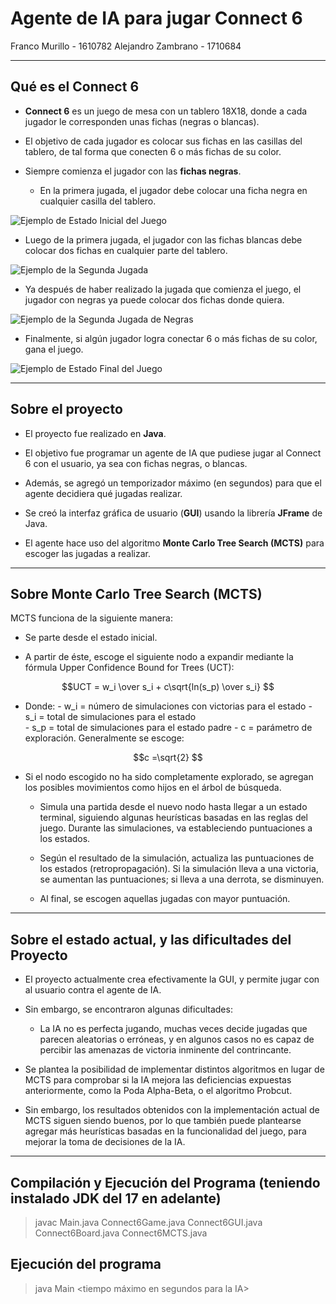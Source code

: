 # Agente de IA para jugar Connect 6

Franco Murillo - 1610782
Alejandro Zambrano - 1710684

----------------------------------------------------------------------------------------------------------------------------

## Qué es el Connect 6

- __Connect 6__ es un juego de mesa con un tablero 18X18, donde a cada jugador le corresponden unas fichas (negras o blancas).

- El objetivo de cada jugador es colocar sus fichas en las casillas del tablero, de tal forma que conecten 6 o más fichas de su color.

- Siempre comienza el jugador con las __fichas negras__. 
    - En la primera jugada, el jugador debe colocar una ficha negra en cualquier casilla del tablero.

![Ejemplo de Estado Inicial del Juego](https://github.com/f-murillo/CI5437/blob/main/Proyecto%202/images/EstadoInicial.png)

- Luego de la primera jugada, el jugador con las fichas blancas debe colocar dos fichas en cualquier parte del tablero.

![Ejemplo de la Segunda Jugada](https://github.com/f-murillo/CI5437/blob/main/Proyecto%202/images/PrimeraJugadaBlancas.png)

- Ya después de haber realizado la jugada que comienza el juego, el jugador con negras ya puede colocar dos fichas donde quiera.

![Ejemplo de la Segunda Jugada de Negras](https://github.com/f-murillo/CI5437/blob/main/Proyecto%202/images/SegundaJugadaNegras.png)

- Finalmente, si algún jugador logra conectar 6 o más fichas de su color, gana el juego.

![Ejemplo de Estado Final del Juego](https://github.com/f-murillo/CI5437/blob/main/Proyecto%202/images/EstadoFinal.png)

----------------------------------------------------------------------------------------------------------------------------

## Sobre el proyecto

- El proyecto fue realizado en __Java__.

- El objetivo fue programar un agente de IA que pudiese jugar al Connect 6 con el usuario, ya sea con fichas negras, o blancas.

- Además, se agregó un temporizador máximo (en segundos) para que el agente decidiera qué jugadas realizar.

- Se creó la interfaz gráfica de usuario (__GUI__) usando la librería __JFrame__ de Java.

- El agente hace uso del algoritmo __Monte Carlo Tree Search (MCTS)__ para escoger las jugadas a realizar. 

----------------------------------------------------------------------------------------------------------------------------

## Sobre Monte Carlo Tree Search (MCTS)

MCTS funciona de la siguiente manera:

- Se parte desde el estado inicial.

- A partir de éste, escoge el siguiente nodo a expandir mediante la fórmula Upper Confidence Bound for Trees (UCT):

```math
UCT = w_i \over s_i + c\sqrt{ln(s_p) \over s_i} 
```

- Donde: 
        - w_i = número de simulaciones con victorias para el estado
        - s_i = total de simulaciones para el estado  
        - s_p = total de simulaciones para el estado padre
        - c = parámetro de exploración. Generalmente se escoge:
```math
c =\sqrt{2} 
```

- Si el nodo escogido no ha sido completamente explorado, se agregan los posibles movimientos como hijos en el árbol de búsqueda.

    - Simula una partida desde el nuevo nodo hasta llegar a un estado terminal, siguiendo algunas heurísticas basadas en las reglas del juego. Durante las simulaciones, va estableciendo puntuaciones a los estados. 

    - Según el resultado de la simulación, actualiza las puntuaciones de los estados (retropropagación). Si la simulación lleva a una victoria, se aumentan las puntuaciones; si lleva a una derrota, se disminuyen.

    - Al final, se escogen aquellas jugadas con mayor puntuación.

----------------------------------------------------------------------------------------------------------------------------

## Sobre el estado actual, y las dificultades del Proyecto

- El proyecto actualmente crea efectivamente la GUI, y permite jugar con al usuario contra el agente de IA.

- Sin embargo, se encontraron algunas dificultades:

    - La IA no es perfecta jugando, muchas veces decide jugadas que parecen aleatorias o erróneas, y en algunos casos no es capaz de percibir las amenazas de victoria inminente del contrincante.

- Se plantea la posibilidad de implementar distintos algoritmos en lugar de MCTS para comprobar si la IA mejora las deficiencias expuestas anteriormente, como la Poda Alpha-Beta, o el algoritmo Probcut. 

- Sin embargo, los resultados obtenidos con la implementación actual de MCTS siguen siendo buenos, por lo que también puede plantearse agregar más heurísticas basadas en la funcionalidad del juego, para mejorar la toma de decisiones de la IA.

----------------------------------------------------------------------------------------------------------------------------

## Compilación y Ejecución del Programa (teniendo instalado JDK del 17 en adelante)

>javac Main.java Connect6Game.java Connect6GUI.java Connect6Board.java Connect6MCTS.java

## Ejecución del programa 

>java Main <color de fichas de la IA> <tiempo máximo en segundos para la IA>

   
